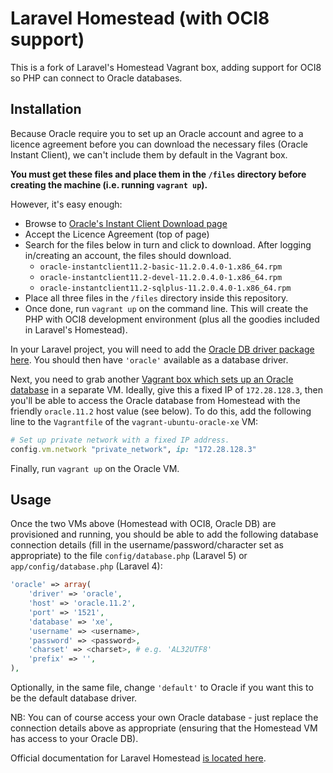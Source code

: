 # Laravel Homestead (with OCI8 support)

This is a fork of Laravel's Homestead Vagrant box, adding support for OCI8 so PHP can connect to Oracle databases.

## Installation

Because Oracle require you to set up an Oracle account and agree to a licence agreement before you can download the necessary files (Oracle Instant Client), we can't include them by default in the Vagrant box.

**You must get these files and place them in the `/files` directory before creating the machine (i.e. running `vagrant up`).**

However, it's easy enough:
- Browse to [Oracle's Instant Client Download page](http://www.oracle.com/technetwork/topics/linuxx86-64soft-092277.html)
- Accept the Licence Agreement (top of page)
- Search for the files below in turn and click to download. After logging in/creating an account, the files should download.
  - `oracle-instantclient11.2-basic-11.2.0.4.0-1.x86_64.rpm`
  - `oracle-instantclient11.2-devel-11.2.0.4.0-1.x86_64.rpm`
  - `oracle-instantclient11.2-sqlplus-11.2.0.4.0-1.x86_64.rpm`
- Place  all three files in the `/files` directory inside this repository.
- Once done, run `vagrant up` on the command line. This will create the PHP with OCI8 development environment (plus all the goodies included in Laravel's Homestead).


In your Laravel project, you will need to add the [Oracle DB driver package here](https://github.com/yajra/laravel-oci8). You should then have `'oracle'` available as a database driver.

Next, you need to grab another [Vagrant box which sets up an Oracle database](https://github.com/hilverd/vagrant-ubuntu-oracle-xe) in a separate VM. Ideally, give this a fixed IP of `172.28.128.3`, then you'll be able to access the Oracle database from Homestead with the friendly `oracle.11.2` host value (see below). To do this, add the following line to the `Vagrantfile` of the `vagrant-ubuntu-oracle-xe` VM:

```ruby
# Set up private network with a fixed IP address.
config.vm.network "private_network", ip: "172.28.128.3"
```

Finally, run `vagrant up` on the Oracle VM.

## Usage

Once the two VMs above (Homestead with OCI8, Oracle DB) are provisioned and running, you should be able to add the following database connection details (fill in the username/password/character set as appropriate) to the file `config/database.php` (Laravel 5) or `app/config/database.php` (Laravel 4):

```php
'oracle' => array(
    'driver' => 'oracle',
    'host' => 'oracle.11.2',
    'port' => '1521',
    'database' => 'xe',
    'username' => <username>,
    'password' => <password>,
    'charset' => <charset>, # e.g. 'AL32UTF8'
    'prefix' => '',
),
```

Optionally, in the same file, change `'default'` to Oracle if you want this to be the default database driver.

NB: You can of course access your own Oracle database - just replace the connection details above as appropriate (ensuring that the Homestead VM has access to your Oracle DB).

Official documentation for Laravel Homestead [is located here](http://laravel.com/docs/5.0/homestead).
